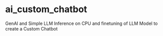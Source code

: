 # ai_custom_chatbot
GenAI and Simple LLM Inference on CPU and finetuning of LLM Model to create a Custom Chatbot
